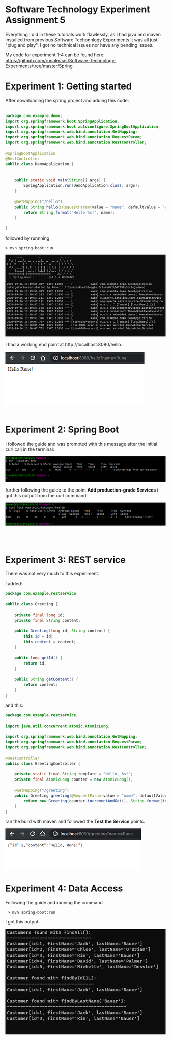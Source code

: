 # Software Technology Experiment Assignment 5

Everything I did in these tutorials work flawlessly, as I had java and maven installed from previous Software Techonnlogy Experiments it was all just "plug and play". I got no technical issues nor have any pending issues.

My code for experiment 1-4 can be found here: https://github.com/runalmaas/Software-Technology-Experiments/tree/master/Spring

# Experiment 1: Getting started

After downloading the spring project and adding this code:

```Java

package com.example.demo;
import org.springframework.boot.SpringApplication;
import org.springframework.boot.autoconfigure.SpringBootApplication;
import org.springframework.web.bind.annotation.GetMapping;
import org.springframework.web.bind.annotation.RequestParam;
import org.springframework.web.bind.annotation.RestController;
              
@SpringBootApplication
@RestController
public class DemoApplication {
                
                  
    public static void main(String[] args) {
        SpringApplication.run(DemoApplication.class, args);
    }
                  
    @GetMapping("/hello")
    public String hello(@RequestParam(value = "name", defaultValue = "World") String name) {
        return String.format("Hello %s!", name);
    }
                
}
```

followed by runnning 

```console
> mvn spring-boot:run
```

![](img/Spring_run.png)

I had a working end point at http://localhost:8080/hello.

![](img/localhost_spring_hello.png)
<br><br>

# Experiment 2: Spring Boot

I followed the guide and was prompted with this message after the initial curl call in the terminal:

![](img/curl_localhost.png)

further following the guide to the point **Add production-grade Services** i got this output from the curl command:

![](img/actuator_health.png)

<br><br>

# Experiment 3: REST service

There was not very much to this experiment.

I added:
```Java
package com.example.restservice;

public class Greeting {

	private final long id;
	private final String content;

	public Greeting(long id, String content) {
		this.id = id;
		this.content = content;
	}

	public long getId() {
		return id;
	}

	public String getContent() {
		return content;
	}
}
```

and this:
```Java
package com.example.restservice;

import java.util.concurrent.atomic.AtomicLong;

import org.springframework.web.bind.annotation.GetMapping;
import org.springframework.web.bind.annotation.RequestParam;
import org.springframework.web.bind.annotation.RestController;

@RestController
public class GreetingController {

	private static final String template = "Hello, %s!";
	private final AtomicLong counter = new AtomicLong();

	@GetMapping("/greeting")
	public Greeting greeting(@RequestParam(value = "name", defaultValue = "World") String name) {
		return new Greeting(counter.incrementAndGet(), String.format(template, name));
	}
}
```

ran the build with maven and followed the **Test the Service** points.

![](img/spring_rest_service.png)

# Experiment 4: Data Access

Following the guide and running the command 
```console
 > mvn spring-boot:run
 ```

I got this output:

![](img/spring_jpa_data.png)

